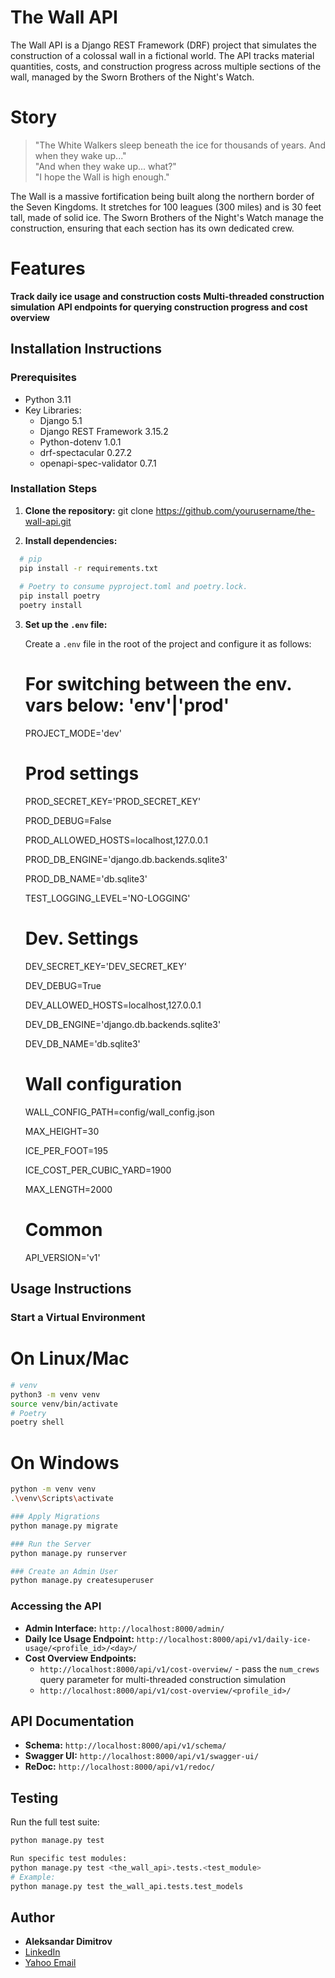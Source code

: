 # The Wall API


The Wall API is a Django REST Framework (DRF) project that simulates the construction of a colossal wall in a fictional world. The API tracks material quantities, costs, and construction progress across multiple sections of the wall, managed by the Sworn Brothers of the Night's Watch.


# Story


> "The White Walkers sleep beneath the ice for thousands of years. And when they wake up..."  
> "And when they wake up... what?"  
> "I hope the Wall is high enough."

The Wall is a massive fortification being built along the northern border of the Seven Kingdoms. It stretches for 100 leagues (300 miles) and is 30 feet tall, made of solid ice. The Sworn Brothers of the Night's Watch manage the construction, ensuring that each section has its own dedicated crew.


# Features

  **Track daily ice usage and construction costs**
  **Multi-threaded construction simulation**
  **API endpoints for querying construction progress and cost overview**


## Installation Instructions


### Prerequisites

- Python 3.11
- Key Libraries:
  - Django 5.1
  - Django REST Framework 3.15.2
  - Python-dotenv 1.0.1
  - drf-spectacular 0.27.2
  - openapi-spec-validator 0.7.1


### Installation Steps


1. **Clone the repository:**
  git clone https://github.com/yourusername/the-wall-api.git


2. **Install dependencies:**
 ```bash
   # pip
   pip install -r requirements.txt
   
   # Poetry to consume pyproject.toml and poetry.lock.
   pip install poetry
   poetry install   
```

3. **Set up the `.env` file:**

   Create a `.env` file in the root of the project and configure it as follows:
   # For switching between the env. vars below: 'env'|'prod'
   PROJECT_MODE='dev'

   # Prod settings
   PROD_SECRET_KEY='PROD_SECRET_KEY'
   
   PROD_DEBUG=False
   
   PROD_ALLOWED_HOSTS=localhost,127.0.0.1
   
   PROD_DB_ENGINE='django.db.backends.sqlite3'
   
   PROD_DB_NAME='db.sqlite3'
   
   TEST_LOGGING_LEVEL='NO-LOGGING'
   
   # Dev. Settings
   DEV_SECRET_KEY='DEV_SECRET_KEY'
   
   DEV_DEBUG=True
   
   DEV_ALLOWED_HOSTS=localhost,127.0.0.1
   
   DEV_DB_ENGINE='django.db.backends.sqlite3'
   
   DEV_DB_NAME='db.sqlite3'
   
   # Wall configuration
   WALL_CONFIG_PATH=config/wall_config.json
   
   MAX_HEIGHT=30
   
   ICE_PER_FOOT=195
   
   ICE_COST_PER_CUBIC_YARD=1900
   
   MAX_LENGTH=2000

   # Common
   API_VERSION='v1'

## Usage Instructions

### Start a Virtual Environment

# On Linux/Mac
```bash
# venv
python3 -m venv venv
source venv/bin/activate
# Poetry
poetry shell
```

# On Windows
```bash
python -m venv venv
.\venv\Scripts\activate

### Apply Migrations
python manage.py migrate

### Run the Server
python manage.py runserver

### Create an Admin User
python manage.py createsuperuser
```


### Accessing the API
- **Admin Interface:** `http://localhost:8000/admin/`
- **Daily Ice Usage Endpoint:** `http://localhost:8000/api/v1/daily-ice-usage/<profile_id>/<day>/`
- **Cost Overview Endpoints:**
  - `http://localhost:8000/api/v1/cost-overview/` -  pass the `num_crews` query parameter for multi-threaded construction simulation
  - `http://localhost:8000/api/v1/cost-overview/<profile_id>/`


## API Documentation

- **Schema:** `http://localhost:8000/api/v1/schema/`
- **Swagger UI:** `http://localhost:8000/api/v1/swagger-ui/`
- **ReDoc:** `http://localhost:8000/api/v1/redoc/`


## Testing
Run the full test suite:
```bash
python manage.py test

Run specific test modules:
python manage.py test <the_wall_api>.tests.<test_module>
# Example:
python manage.py test the_wall_api.tests.test_models
```


## Author

- **Aleksandar Dimitrov**
- [LinkedIn](https://www.linkedin.com/public-profile/settings?trk=d_flagship3_profile_self_view_public_profile)
- [Yahoo Email](mailto:sasho_1983@yahoo.com)
